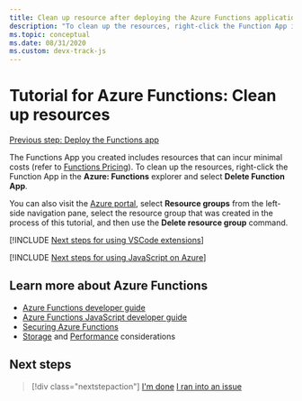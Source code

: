 ```yaml
---
title: Clean up resource after deploying the Azure Functions application
description: "To clean up the resources, right-click the Function App in the Azure: Functions explorer and select Delete Function App."
ms.topic: conceptual
ms.date: 08/31/2020
ms.custom: devx-track-js
---
```


# Tutorial for Azure Functions: Clean up resources

[Previous step: Deploy the Functions app](tutorial-vscode-serverless-node-04.md)

The Functions App you created includes resources that can incur minimal costs (refer to [Functions Pricing](https://azure.microsoft.com/pricing/details/functions/)). To clean up the resources, right-click the Function App in the **Azure: Functions** explorer and select **Delete Function App**.

You can also visit the [Azure portal](https://portal.azure.com), select **Resource groups** from the left-side navigation pane, select the resource group that was created in the process of this tutorial, and then use the **Delete resource group** command.

[!INCLUDE [Next steps for using VSCode extensions](includes/tutorial-next-steps-vscode-extensions.md)]

[!INCLUDE [Next steps for using JavaScript on Azure](includes/tutorial-next-steps-js-azure.md)]

## Learn more about Azure Functions

* [Azure Functions developer guide](/azure/azure-functions/functions-reference)
* [Azure Functions JavaScript developer guide](/azure/azure-functions/functions-reference-node)
* [Securing Azure Functions](/azure/azure-functions/security-concepts)
* [Storage](/azure/azure-functions/storage-considerations) and [Performance](/azure/azure-functions/functions-best-practices) considerations

## Next steps

> [!div class="nextstepaction"]
> [I'm done](node-howto-write-serverless-code.md) [I ran into an issue](https://www.research.net/r/PWZWZ52?tutorial=node-deployment-azurefunctions&step=clean-up-resources)